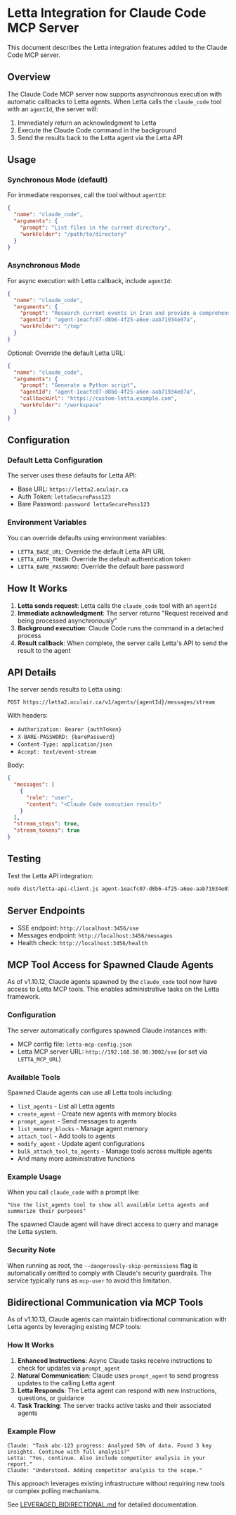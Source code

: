 # Letta Integration for Claude Code MCP Server

This document describes the Letta integration features added to the Claude Code MCP server.

## Overview

The Claude Code MCP server now supports asynchronous execution with automatic callbacks to Letta agents. When Letta calls the `claude_code` tool with an `agentId`, the server will:

1. Immediately return an acknowledgment to Letta
2. Execute the Claude Code command in the background
3. Send the results back to the Letta agent via the Letta API

## Usage

### Synchronous Mode (default)

For immediate responses, call the tool without `agentId`:

```json
{
  "name": "claude_code",
  "arguments": {
    "prompt": "List files in the current directory",
    "workFolder": "/path/to/directory"
  }
}
```

### Asynchronous Mode

For async execution with Letta callback, include `agentId`:

```json
{
  "name": "claude_code",
  "arguments": {
    "prompt": "Research current events in Iran and provide a comprehensive summary",
    "agentId": "agent-1eacfc07-d8b6-4f25-a6ee-aab71934e07a",
    "workFolder": "/tmp"
  }
}
```

Optional: Override the default Letta URL:

```json
{
  "name": "claude_code",
  "arguments": {
    "prompt": "Generate a Python script",
    "agentId": "agent-1eacfc07-d8b6-4f25-a6ee-aab71934e07a",
    "callbackUrl": "https://custom-letta.example.com",
    "workFolder": "/workspace"
  }
}
```

## Configuration

### Default Letta Configuration

The server uses these defaults for Letta API:
- Base URL: `https://letta2.oculair.ca`
- Auth Token: `lettaSecurePass123`
- Bare Password: `password lettaSecurePass123`

### Environment Variables

You can override defaults using environment variables:
- `LETTA_BASE_URL`: Override the default Letta API URL
- `LETTA_AUTH_TOKEN`: Override the default authentication token
- `LETTA_BARE_PASSWORD`: Override the default bare password

## How It Works

1. **Letta sends request**: Letta calls the `claude_code` tool with an `agentId`
2. **Immediate acknowledgment**: The server returns "Request received and being processed asynchronously"
3. **Background execution**: Claude Code runs the command in a detached process
4. **Result callback**: When complete, the server calls Letta's API to send the result to the agent

## API Details

The server sends results to Letta using:
```
POST https://letta2.oculair.ca/v1/agents/{agentId}/messages/stream
```

With headers:
- `Authorization: Bearer {authToken}`
- `X-BARE-PASSWORD: {barePassword}`
- `Content-Type: application/json`
- `Accept: text/event-stream`

Body:
```json
{
  "messages": [
    {
      "role": "user",
      "content": "<Claude Code execution result>"
    }
  ],
  "stream_steps": true,
  "stream_tokens": true
}
```

## Testing

Test the Letta API integration:
```bash
node dist/letta-api-client.js agent-1eacfc07-d8b6-4f25-a6ee-aab71934e07a "Test message"
```

## Server Endpoints

- SSE endpoint: `http://localhost:3456/sse`
- Messages endpoint: `http://localhost:3456/messages`
- Health check: `http://localhost:3456/health`

## MCP Tool Access for Spawned Claude Agents

As of v1.10.12, Claude agents spawned by the `claude_code` tool now have access to Letta MCP tools. This enables administrative tasks on the Letta framework.

### Configuration

The server automatically configures spawned Claude instances with:
- MCP config file: `letta-mcp-config.json`
- Letta MCP server URL: `http://192.168.50.90:3002/sse` (or set via `LETTA_MCP_URL`)

### Available Tools

Spawned Claude agents can use all Letta tools including:
- `list_agents` - List all Letta agents
- `create_agent` - Create new agents with memory blocks
- `prompt_agent` - Send messages to agents
- `list_memory_blocks` - Manage agent memory
- `attach_tool` - Add tools to agents
- `modify_agent` - Update agent configurations
- `bulk_attach_tool_to_agents` - Manage tools across multiple agents
- And many more administrative functions

### Example Usage

When you call `claude_code` with a prompt like:
```
"Use the list_agents tool to show all available Letta agents and summarize their purposes"
```

The spawned Claude agent will have direct access to query and manage the Letta system.

### Security Note

When running as root, the `--dangerously-skip-permissions` flag is automatically omitted to comply with Claude's security guardrails. The service typically runs as `mcp-user` to avoid this limitation.

## Bidirectional Communication via MCP Tools

As of v1.10.13, Claude agents can maintain bidirectional communication with Letta agents by leveraging existing MCP tools:

### How It Works

1. **Enhanced Instructions**: Async Claude tasks receive instructions to check for updates via `prompt_agent`
2. **Natural Communication**: Claude uses `prompt_agent` to send progress updates to the calling Letta agent
3. **Letta Responds**: The Letta agent can respond with new instructions, questions, or guidance
4. **Task Tracking**: The server tracks active tasks and their associated agents

### Example Flow

```
Claude: "Task abc-123 progress: Analyzed 50% of data. Found 3 key insights. Continue with full analysis?"
Letta: "Yes, continue. Also include competitor analysis in your report."
Claude: "Understood. Adding competitor analysis to the scope."
```

This approach leverages existing infrastructure without requiring new tools or complex polling mechanisms.

See [LEVERAGED_BIDIRECTIONAL.md](./LEVERAGED_BIDIRECTIONAL.md) for detailed documentation.